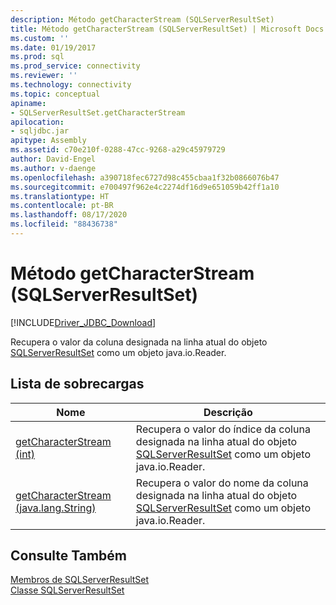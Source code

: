 ```yaml
---
description: Método getCharacterStream (SQLServerResultSet)
title: Método getCharacterStream (SQLServerResultSet) | Microsoft Docs
ms.custom: ''
ms.date: 01/19/2017
ms.prod: sql
ms.prod_service: connectivity
ms.reviewer: ''
ms.technology: connectivity
ms.topic: conceptual
apiname:
- SQLServerResultSet.getCharacterStream
apilocation:
- sqljdbc.jar
apitype: Assembly
ms.assetid: c70e210f-0288-47cc-9268-a29c45979729
author: David-Engel
ms.author: v-daenge
ms.openlocfilehash: a390718fec6727d98c455cbaa1f32b0866076b47
ms.sourcegitcommit: e700497f962e4c2274df16d9e651059b42ff1a10
ms.translationtype: HT
ms.contentlocale: pt-BR
ms.lasthandoff: 08/17/2020
ms.locfileid: "88436738"
---
```

# <a name="getcharacterstream-method-sqlserverresultset"></a>Método getCharacterStream (SQLServerResultSet)
[!INCLUDE[Driver_JDBC_Download](../../../includes/driver_jdbc_download.md)]

  Recupera o valor da coluna designada na linha atual do objeto [SQLServerResultSet](../../../connect/jdbc/reference/sqlserverresultset-class.md) como um objeto java.io.Reader.  
  
## <a name="overload-list"></a>Lista de sobrecargas  
  
|Nome|Descrição|  
|----------|-----------------|  
|[getCharacterStream (int)](../../../connect/jdbc/reference/getcharacterstream-method-int.md)|Recupera o valor do índice da coluna designada na linha atual do objeto [SQLServerResultSet](../../../connect/jdbc/reference/sqlserverresultset-class.md) como um objeto java.io.Reader.|  
|[getCharacterStream (java.lang.String)](../../../connect/jdbc/reference/getcharacterstream-method-java-lang-string.md)|Recupera o valor do nome da coluna designada na linha atual do objeto [SQLServerResultSet](../../../connect/jdbc/reference/sqlserverresultset-class.md) como um objeto java.io.Reader.|  
  
## <a name="see-also"></a>Consulte Também  
 [Membros de SQLServerResultSet](../../../connect/jdbc/reference/sqlserverresultset-members.md)   
 [Classe SQLServerResultSet](../../../connect/jdbc/reference/sqlserverresultset-class.md)  
  
  
